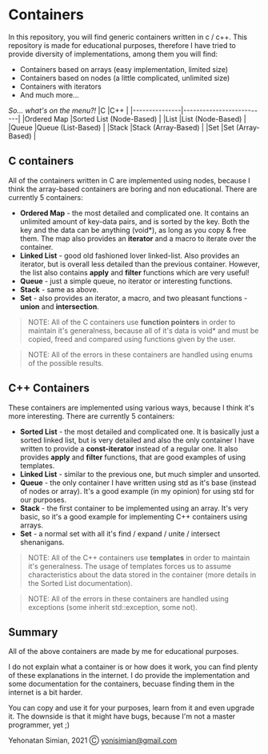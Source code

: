 # Containers
In this repository, you will find generic containers written in c / c++.
This repository is made for educational purposes, therefore I have tried to provide diversity of implementations, among them you will find:
- Containers based on arrays (easy implementation, limited size)
- Containers based on nodes (a little complicated, unlimited size)
- Containers with iterators
- And much more...

_So... what's on the menu?!_
|C              |C++                       |
|---------------|--------------------------|
|Ordered Map    |Sorted List (Node-Based)  |
|List    		     |List (Node-Based)         |
|Queue			       |Queue (List-Based)		      |
|Stack    		    |Stack (Array-Based)       |
|Set			         |Set (Array-Based)		       |


## C containers

All of the containers written in C are implemented using nodes, because I think the array-based containers are boring and non educational.
There are currently 5 containers:
- **Ordered Map** - the most detailed and complicated one.
It contains an unlimited amount of key-data pairs, and is sorted by the key.
Both the key and the data can be anything (void*), as long as you copy & free them.
The map also provides an **iterator** and a macro to iterate over the container.
- **Linked List** - good old fashioned lover linked-list. 
Also provides an iterator, but is overall less detailed than the previous container.
However, the list also contains **apply** and **filter** functions which are very useful!
- **Queue** - just a simple queue, no iterator or interesting functions.
- **Stack** - same as above.
- **Set** - also provides an iterator, a macro, and two pleasant functions - **union** and **intersection**.

>NOTE:  All of the C containers use **function pointers** in order to maintain it's generalness, because all of it's data is void* and must be copied, freed and compared using functions given by the user.

>NOTE:  All of the errors in these containers are handled using enums of the possible results.
 
## C++ Containers

These containers are implemented using various ways, because I think it's more interesting.
There are currently 5 containers:
- **Sorted List** - the most detailed and complicated one.
It is basically just a sorted linked list, but is very detailed and also the only container I have written to provide a **const-iterator** instead of a regular one. 
It also provides **apply** and **filter** functions, that are good examples of using templates.
- **Linked List** - similar to the previous one, but much simpler and unsorted.
- **Queue** - the only container I have written using std as it's base (instead of nodes or array).
It's a good example (in my opinion) for using std for our purposes.
- **Stack** - the first container to be implemented using an array.
It's very basic, so it's a good example for implementing C++ containers using arrays.
- **Set** - a normal set with all it's find / expand / unite / intersect shenanigans.

>NOTE:  All of the C++ containers use **templates** in order to maintain it's generalness.
The usage of templates forces us to assume characteristics about the data stored in the container (more details in the Sorted List documentation).

>NOTE:  All of the errors in these containers are handled using exceptions (some inherit std::exception, some not).

## Summary
All of the above containers are made by me for educational purposes.

I do not explain what a container is or how does it work, you can find plenty of these explanations in the internet.
I do provide the implementation and some documentation for the containers, becuase finding them in the internet is a bit harder.

You can copy and use it for your purposes, learn from it and even upgrade it.
The downside is that it might have bugs, because I'm not a master programmer, yet ;)

Yehonatan Simian, 2021 Ⓒ yonisimian@gmail.com
